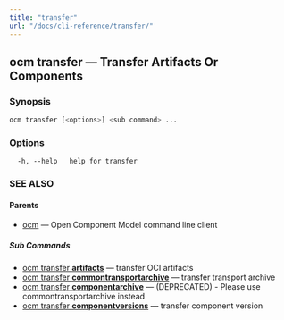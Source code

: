 ```yaml
---
title: "transfer"
url: "/docs/cli-reference/transfer/"
---
```


## ocm transfer &mdash; Transfer Artifacts Or Components

### Synopsis

```bash
ocm transfer [<options>] <sub command> ...
```

### Options

```text
  -h, --help   help for transfer
```

### SEE ALSO

#### Parents

* [ocm](ocm.md)	 &mdash; Open Component Model command line client


##### Sub Commands

* [ocm transfer <b>artifacts</b>](ocm_transfer_artifacts.md)	 &mdash; transfer OCI artifacts
* [ocm transfer <b>commontransportarchive</b>](ocm_transfer_commontransportarchive.md)	 &mdash; transfer transport archive
* [ocm transfer <b>componentarchive</b>](ocm_transfer_componentarchive.md)	 &mdash; (DEPRECATED) - Please use commontransportarchive instead
* [ocm transfer <b>componentversions</b>](ocm_transfer_componentversions.md)	 &mdash; transfer component version

